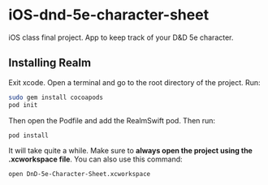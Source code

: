 # iOS-dnd-5e-character-sheet
iOS class final project. App to keep track of your D&amp;D 5e character.


## Installing Realm
Exit xcode. Open a terminal and go to the root directory of the project. Run:

```bash
sudo gem install cocoapods
pod init
```

Then open the Podfile and add the RealmSwift pod. Then run:

```bash
pod install
```

It will take quite a while. Make sure to **always open the project using the .xcworkspace file**. You can also use this command:

```bash
open DnD-5e-Character-Sheet.xcworkspace
```
